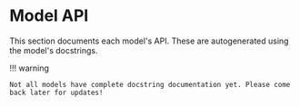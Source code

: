 # Model API

This section documents each model's API. These are autogenerated using the
model's docstrings.

!!! warning

    Not all models have complete docstring documentation yet. Please come back later for updates!
